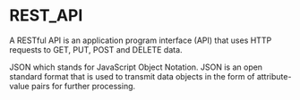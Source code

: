 # REST_API
A RESTful API is an application program interface (API) that uses HTTP requests to GET, PUT, POST and DELETE data.

JSON which stands for JavaScript Object Notation. JSON is an open standard format that is used to transmit data objects in the form of attribute-value pairs for further processing.
